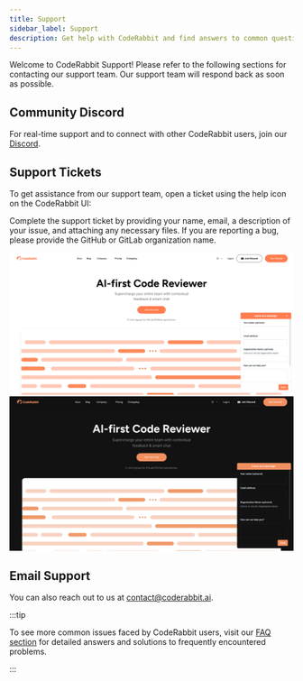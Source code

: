 ```yaml
---
title: Support
sidebar_label: Support
description: Get help with CodeRabbit and find answers to common questions.
---
```


Welcome to CodeRabbit Support! Please refer to the following sections for
contacting our support team. Our support team will respond back as soon as
possible.

## Community Discord

For real-time support and to connect with other CodeRabbit users, join our
[Discord](http://discord.gg/GsXnASn26c).

## Support Tickets

To get assistance from our support team, open a ticket using the help icon on
the CodeRabbit UI:

Complete the support ticket by providing your name, email, a description of your
issue, and attaching any necessary files. If you are reporting a bug, please
provide the GitHub or GitLab organization name.

![Open a Ticket](./images/cr_support_help_light.png#gh-light-mode-only)
![Open a Ticket](./images/cr_support_help_dark.png#gh-dark-mode-only)

## Email Support

You can also reach out to us at
[contact@coderabbit.ai](mailto:contact@coderabbit.ai).

:::tip

To see more common issues faced by CodeRabbit users, visit our
[FAQ section](../faq/faq.md) for detailed answers and solutions to frequently
encountered problems.

:::
